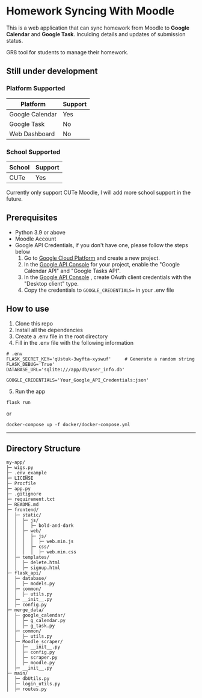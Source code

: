 # Homework Syncing With Moodle
This is a web application that can sync homework from Moodle to **Google Calendar** and **Google Task**. Inculding details and updates of submission status.

GR8 tool for students to manage their homework.

## Still under development

### Platform Supported

| Platform | Support |
| - | - |
| Google Calendar | Yes |
| Google Task | No |
| Web Dashboard | No |

### School Supported

| School | Support |
| - | - |
| CUTe | Yes |

Currently only support CUTe Moodle, I will add more school support in the future.

## Prerequisites
- Python 3.9 or above
- Moodle Account
- Google API Credentials, if you don't have one, please follow the steps below
    1. Go to [Google Cloud Platform](https://console.cloud.google.com/projectcreate) and create a new project.
    2. In the [Google API Console](https://console.cloud.google.com/apis/dashboard) for your project, enable the "Google Calendar API" and "Google Tasks API".
    3. In the [Google API Console](https://console.cloud.google.com/apis/credentials) , create OAuth client credentials with the "Desktop client" type.
    4. Copy the credentials to `GOOGLE_CREDENTIALS=` in your .env file


## How to use
1. Clone this repo
2. Install all the dependencies
3. Create a .env file in the root directory
4. Fill in the .env file with the following information
```
# .env
FLASK_SECRET_KEY='qUstuk-3wyfta-xyswuf'     # Generate a random string
FLASK_DEBUG='True'
DATABASE_URL='sqlite:///app/db/user_info.db'

GOOGLE_CREDENTIALS='Your_Google_API_Credentials:json'
```
5. Run the app
```
flask run
```
or
```
docker-compose up -f docker/docker-compose.yml
```

---
## Directory Structure
```
my-app/
├─ wigs.py
├─ .env_example
├─ LICENSE
├─ Procfile
├─ app.py
├─ .gitignore
├─ requirement.txt
├─ README.md
├─ frontend/
│  ├─ static/
│  │  ├─ js/
│  │  │  ├─ bold-and-dark
│  │  ├─ web/
│  │  │  ├─ js/
│  │  │  │  ├─ web.min.js
│  │  │  ├─ css/
│  │  │  │  ├─ web.min.css
│  ├─ templates/
│  │  ├─ delete.html
│  │  ├─ signup.html
├─ flask_api/
│  ├─ database/
│  │  ├─ models.py
│  ├─ common/
│  │  ├─ utils.py
│  ├─ __init__.py
│  ├─ config.py
├─ merge_data/
│  ├─ google_calendar/
│  │  ├─ g_calendar.py
│  │  ├─ g_task.py
│  ├─ common/
│  │  ├─ utils.py
│  ├─ Moodle_scraper/
│  │  ├─ __init__.py
│  │  ├─ config.py
│  │  ├─ scraper.py
│  │  ├─ moodle.py
│  ├─ __init__.py
├─ main/
│  ├─ dbUtils.py
│  ├─ login_utils.py
│  ├─ routes.py
```
